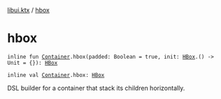 [libui.ktx](README.md) / [hbox](hbox.md)

# hbox

`inline fun `[`Container`](-container/README.md)`.hbox(padded: Boolean = true, init: `[`HBox`](-h-box/README.md)`.() -> Unit = {}): `[`HBox`](-h-box/README.md)

`inline val `[`Container`](-container/README.md)`.hbox: `[`HBox`](-h-box/README.md)

DSL builder for a container that stack its children horizontally.
